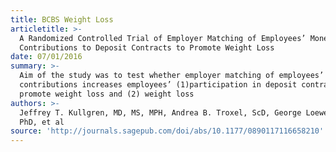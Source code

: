 ```yaml
---
title: BCBS Weight Loss
articletitle: >-
  A Randomized Controlled Trial of Employer Matching of Employees’ Monetary
  Contributions to Deposit Contracts to Promote Weight Loss
date: 07/01/2016
summary: >-
  Aim of the study was to test whether employer matching of employees’ monetary
  contributions increases employees’ (1)participation in deposit contracts to
  promote weight loss and (2) weight loss
authors: >-
  Jeffrey T. Kullgren, MD, MS, MPH, Andrea B. Troxel, ScD, George Loewenstein,
  PhD, et al
source: 'http://journals.sagepub.com/doi/abs/10.1177/0890117116658210'
---
```


